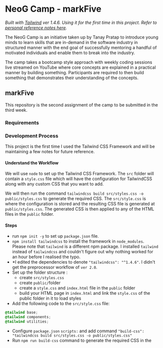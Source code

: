 # NeoG Camp - markFive

_Built with [Tailwind](https://tailwindcss.com/) ver 1.4.6. Using it for the first time in this project. Refer to [personal reference notes here]()._

The NeoG Camp is an initiative taken up by Tanay Pratap to introduce young minds to learn skills that are in-demand in the software industry in structured manner with the end goal of successfully mentoring a handful of motivated individuals and enable them to break into the industry.

The camp takes a bootcamp style approach with weekly coding sessions live streamed on YouTube where core concepts are explained in a practical manner by building something. Participants are required to then build something that demonstrates their understanding of the concepts.

## markFive

This repository is the second assignment of the camp to be submitted in the third week.

### Requirements

### Development Process

This project is the first time I used the Tailwind CSS Framework and will be maintaining a few notes for future reference.

#### Understand the Workflow

We will use `node` to set up the Tailwind CSS Framework. The `src` folder will contain a `style.css` file which will have the configuration for TailwindCSS along with any custom CSS that you want to add.

We will then run the command `tailwindcss build src/styles.css -o public/styles.css` to generate the required CSS. The `src/style.css` is where the configuration is stored and the resulting CSS file is generated at `public/styles.css`. The generated CSS is then applied to any of the HTML files in the `public` folder.

#### Steps

- run `npm init -y` to set up `package.json` file.
- `npm install tailwindcss` to install the framework in `node_modules`. Please note that `tailwind` is a different npm package. I installed `tailwind` instead of `tailwindcss` and couldn't figure out why nothing worked for an hour before I realised the typo.
- \*I edited the dependencies to denote `"tailwindcss": "^1.4.6"`. I didn't get the preprocessor workflow of `ver 2.0`.
- Set up the folder structure :
  - create `src/styles.css`
  - create `public/`folder
  - create a `style.css` and `index.html` file in the `public` folder
  - build your HTML page in `index.html` and link the `style.css` of the public folder in it to load styles
- Add the following code to the `src/style.css` file:

```css
@tailwind base;
@tailwind components;
@tailwind utilities;
```

- Configure `package.json` `scripts:` and add command `"build-css": "tailwindcss build src/styles.css -o public/styles.css"`
- Run `npm run build-css` command to generate the required CSS in the
